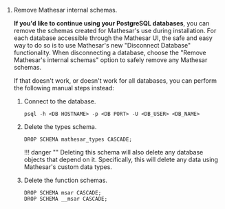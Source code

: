 1. Remove Mathesar internal schemas.

    **If you'd like to continue using your PostgreSQL databases**, you can remove the schemas created for Mathesar's use during installation. For each database accessible through the Mathesar UI, the safe and easy way to do so is to use Mathesar's new "Disconnect Database" functionality. When disconnecting a database, choose the "Remove Mathesar's internal schemas" option to safely remove any Mathesar schemas.

    If that doesn't work, or doesn't work for all databases, you can perform the following manual steps instead:

    1. Connect to the database.

        ```
        psql -h <DB HOSTNAME> -p <DB PORT> -U <DB_USER> <DB_NAME>
        ```

    2. Delete the types schema.

        ```postgresql
        DROP SCHEMA mathesar_types CASCADE;
        ```

        !!! danger ""
            Deleting this schema will also delete any database objects that depend on it. Specifically, this will delete any data using Mathesar's custom data types.

    3. Delete the function schemas.

        ```postgresql
        DROP SCHEMA msar CASCADE;
        DROP SCHEMA __msar CASCADE;
        ```
